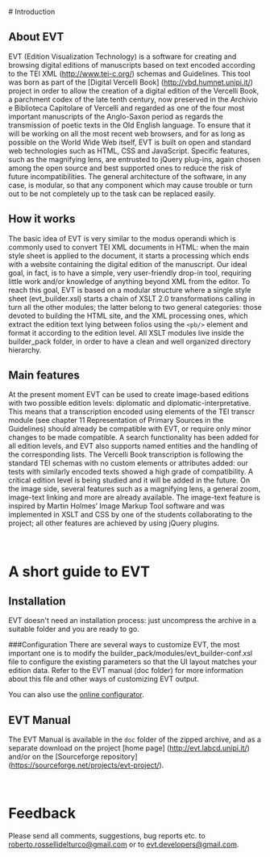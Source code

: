 # Introduction

## About EVT

EVT (Edition Visualization Technology) is a software for creating and browsing digital editions of manuscripts based on text encoded according to the TEI XML (http://www.tei-c.org/) schemas and Guidelines. This tool was born as part of the [Digital Vercelli Book] (http://vbd.humnet.unipi.it/) project in order to allow the creation of a digital edition of the Vercelli Book, a parchment codex of the late tenth century, now preserved in the Archivio e Biblioteca Capitolare of Vercelli and regarded as one of the four most important manuscripts of the Anglo-Saxon period as regards the transmission of poetic texts in the Old English language.
To ensure that it will be working on all the most recent web browsers, and for as long as possible on the World Wide Web itself, EVT is built on open and standard web technologies such as HTML, CSS and JavaScript. Specific features, such as the magnifying lens, are entrusted to jQuery plug-ins, again chosen among the open source and best supported ones to reduce the risk of future incompatibilities. The general architecture of the software, in any case, is modular, so that any component which may cause trouble or turn out to be not completely up to the task can be replaced easily.

## How it works
The basic idea of EVT is very similar to the modus operandi which is commonly used to convert TEI XML documents in HTML: when the main style sheet is applied to the document, it starts a processing which ends with a website containing the digital edition of the manuscript. Our ideal goal, in fact, is to have a simple, very user-friendly drop-in tool, requiring little work and/or knowledge of anything beyond XML from the editor. To reach this goal, EVT is based on a modular structure where a single style sheet (evt\_builder.xsl) starts a chain of XSLT 2.0 transformations calling in turn all the other modules; the latter belong to two general categories: those devoted to building the HTML site, and the XML processing ones, which extract the edition text lying between folios using the `<pb/>` element and format it according to the edition level. All XSLT modules live inside the builder\_pack folder, in order to have a clean and well organized directory hierarchy.

## Main features
At the present moment EVT can be used to create image-based editions with two possible edition levels: diplomatic and diplomatic-interpretative. This means that a transcription encoded using elements of the TEI transcr module (see chapter 11 Representation of Primary Sources in the Guidelines) should already be compatible with EVT, or require only minor changes to be made compatible. A search functionality has been added for all edition levels, and EVT also supports named entities and the handling of the corresponding lists. The Vercelli Book transcription is following the standard TEI schemas with no custom elements or attributes added: our tests with similarly encoded texts showed a high grade of compatibility. A critical edition level is being studied and it will be added in the future.
On the image side, several features such as a magnifying lens, a general zoom, image-text linking and more are already available. The image-text feature is inspired by Martin Holmes’ Image Markup Tool software and was implemented in XSLT and CSS by one of the students collaborating to the project; all other features are achieved by using jQuery plugins.

<br/>

# A short guide to EVT

## Installation
EVT doesn't need an installation process: just uncompress the archive in a suitable folder and you are ready to go.
	
###Configuration
There are several ways to customize EVT, the most important one is to modify the builder_pack/modules/evt_builder-conf.xsl file to configure the existing parameters so that the UI layout matches your edition data. Refer to the EVT manual (doc folder) for more information about this file and other ways of customizing EVT output.

You can also use the [online configurator](http://evt.labcd.unipi.it/evt1-config/).

## EVT Manual
The EVT Manual is available in the `doc` folder of the zipped archive, and as a separate download on the project [home page] (http://evt.labcd.unipi.it/) and/or on the [Sourceforge repository] (https://sourceforge.net/projects/evt-project/).

<br />

# Feedback
Please send all comments, suggestions, bug reports etc. to roberto.rossellidelturco@gmail.com or to evt.developers@gmail.com.
